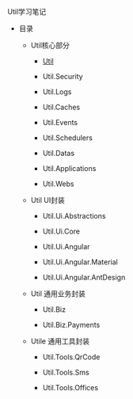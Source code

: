 Util学习笔记

-   目录

    -   Util核心部分

        -   [Util](https://github.com/movingsam/UtilNote-API-Manual-/blob/master/Core/Util.Core.md)

        -   Util.Security

        -   Util.Logs

        -   Util.Caches

        -   Util.Events

        -   Util.Schedulers

        -   Util.Datas

        -   Util.Applications

        -   Util.Webs

    -   Util UI封装

        -   Util.Ui.Abstractions

        -   Util.Ui.Core

        -   Util.Ui.Angular

        -   Util.Ui.Angular.Material

        -   Util.Ui.Angular.AntDesign

    -   Util 通用业务封装

        -   Util.Biz

        -   Util.Biz.Payments

    -   Utile 通用工具封装

        -   Util.Tools.QrCode

        -   Util.Tools.Sms

        -   Util.Tools.Offices
